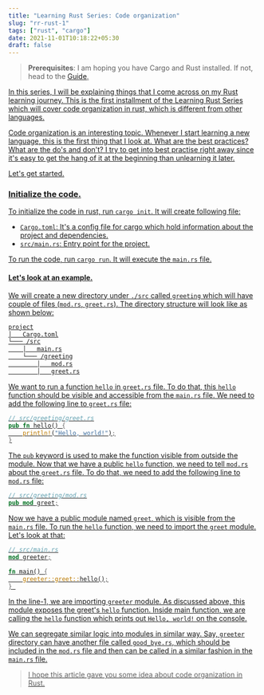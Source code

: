 ```yaml
---
title: "Learning Rust Series: Code organization"
slug: "rr-rust-1"
tags: ["rust", "cargo"]
date: 2021-11-01T10:18:22+05:30
draft: false
---
```

> **Prerequisites**: I am hoping you have Cargo and Rust installed. If not, head to the <u>[Guide](https://doc.rust-lang.org/cargo/getting-started/installation.html).

In this series, I will be explaining things that I come across on my Rust learning journey. This is the first installment of the Learning Rust Series which will cover code organization in rust, which is different from other languages.

Code organization is an interesting topic. Whenever I start learning a new language, this is the first thing that I look at. What are the best practices? What are the do's and don't? I try to get into best practise right away since it's easy to get the hang of it at the beginning than unlearning it later.

Let's get started.

### Initialize the code.
To initialize the code in rust, run `cargo init`. It will create following file:
- `Cargo.toml`: It's a config file for cargo which hold information about the project and dependencies.
- `src/main.rs`: Entry point for the project.

To run the code, run `cargo run`. It will execute the `main.rs` file.

#### Let's look at an example.
We will create a new directory under `./src` called `greeting` which will have couple of files (`mod.rs`, `greet.rs`). The directory structure will look like as shown below:
```md
project
│   Cargo.toml
└─── /src
    │   main.rs
    └─── /greeting
        │   mod.rs
        │   greet.rs
```

We want to run a function `hello` in `greet.rs` file. To do that, this `hello` function should be visible and accessible from the `main.rs` file. We need to add the following line to `greet.rs` file:

```rust
// src/greeting/greet.rs
pub fn hello() {
    println!("Hello, world!");
}

```
The `pub` keyword is used to make the function visible from outside the module. Now that we have a public `hello` function, we need to tell `mod.rs` about the `greet.rs` file. To do that, we need to add the following line to `mod.rs` file:
```rust
// src/greeting/mod.rs
pub mod greet;
```

Now we have a public module named `greet`, which is visible from the `main.rs` file. To run the `hello` function, we need to import the `greet` module. Let's look at that:
```rust
// src/main.rs
mod greeter;

fn main() {
    greeter::greet::hello();
} 
```

In the line-1, we are importing `greeter` module. As discussed above, this module exposes the greet's `hello` function. Inside main function, we are calling the `hello` function which prints out `Hello, world!` on the console.

We can segregate similar logic into modules in similar way. Say, `greeter` directory can have another file called `good_bye.rs`, which should be included in the `mod.rs` file and then can be called in a similar fashion in the `main.rs` file.

>I hope this article gave you some idea about code organization in Rust. 